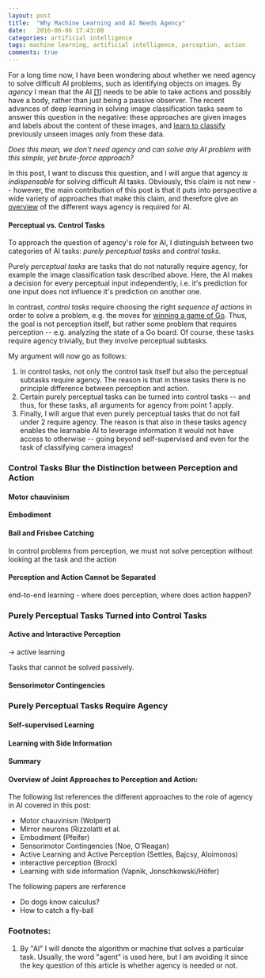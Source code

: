 ```yaml
---
layout: post
title:  "Why Machine Learning and AI Needs Agency"
date:   2016-06-06 17:43:00
categories: artificial intelligence
tags: machine learning, artificial intelligence, perception, action
comments: true
---
```


For a long time now, I have been wondering about whether we need agency to solve difficult AI problems, such as identifying objects on images.  By *agency* I mean that the AI [[1]](#[1]) needs to be able to take actions and possibly have a body, rather than just being a passive observer. The recent advances of deep learning in solving image classification tasks seem to answer this question in the negative: these approaches are given images and labels about the content of these images, and [learn to classify](https://papers.nips.cc/paper/4824-imagenet-classification-with-deep-convolutional-neural-networks) previously unseen images only from these data.
 
<i>Does this mean, we don't need agency and can solve any AI problem with this simple, yet brute-force approach?</i>

In this post, I want to discuss this question, and I will argue that agency <i>is indispensable</i> for solving difficult AI tasks. 
Obviously, this claim is not new -- however, the main contribution of this post is that it puts into perspective a wide variety of approaches that make this claim, and therefore give an [overview](#overview) of the different ways agency is required for AI.

#### Perceptual vs. Control Tasks

To approach the question of agency's role for AI, I distinguish between two categories of AI tasks:
*purely perceptual tasks* and *control tasks*.

Purely *perceptual tasks* are tasks that do not naturally require agency, for example the image classification task described above. Here, the AI makes a decision for every perceptual input independently, i.e. it's prediction for one input does not influence it's prediction on another one.

In contrast, *control tasks* require choosing the right *sequence of actions* in order to solve a problem, e.g. the moves for [winning a game of Go](https://deepmind.com/alpha-go). Thus, the goal is not perception itself, but rather some problem that requires perception -- e.g. analyzing the state of a Go board. 
Of course, these tasks require agency trivially, but they involve perceptual subtasks.

My argument will now go as follows:

1. In control tasks, not only the control task itself but also the perceptual subtasks require agency. The reason is that in these tasks there is no principle difference between perception and action. 
2. Certain purely perceptual tasks can be turned into control tasks -- and thus, for these tasks, all arguments for agency from point 1 apply.
3. Finally, I will argue that even purely perceptual tasks that do not fall under 2 require agency. The reason is that also in these tasks agency enables the learnable AI to leverage information it would not have access to otherwise -- going beyond self-supervised and even for the task of classifying camera images!

<!-- ---------------------------------------- -->

### Control Tasks Blur the Distinction between Perception and Action

#### Motor chauvinism

#### Embodiment


#### Ball and Frisbee Catching

In control problems from perception, we must not solve perception without looking at the task and the action


#### Perception and Action Cannot be Separated

end-to-end learning - where does perception, where does action happen?

<!-- ---------------------------------------- -->

### Purely Perceptual Tasks Turned into Control Tasks

#### Active and Interactive Perception

-> active learning

Tasks that cannot be solved passively.

#### Sensorimotor Contingencies


<!-- ---------------------------------------- -->

### Purely Perceptual Tasks Require Agency

#### Self-supervised Learning


#### Learning with Side Information



<!-- ---------------------------------------- -->

#### Summary

<!-- ---------------------------------------- -->

#### <a name="overview"></a>Overview of Joint Approaches to Perception and Action:

The following list references the different approaches to the role of agency in AI covered in this post:

- Motor chauvinism (Wolpert)
- Mirror neurons (Rizzolatti et al.
- Embodiment (Pfeifer)
- Sensorimotor Contingencies (Noe, O'Reagan)
- Active Learning and Active Perception (Settles, Bajcsy, Aloimonos)
- interactive perception (Brock)
- Learning with side information (Vapnik, Jonschkowski/H&ouml;fer)

The following papers are rerference 
- Do dogs know calculus?
- How to catch a fly-ball

<!-- ---------------------------------------- -->

### <a name="further"></a>Footnotes:
1. <a name="[1]"></a>By "AI" I will denote the algorithm or machine that solves a particular task. Usually, the word "agent" is used here, but I am avoiding it since the key question of this article is whether agency is needed or not.
<!-- 
 2. <a name="[2]"></a>
 3. <a name="[3]"></a>
-->